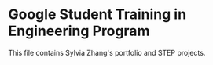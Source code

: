 # Google Student Training in Engineering Program

This file contains Sylvia Zhang's portfolio and STEP projects.
